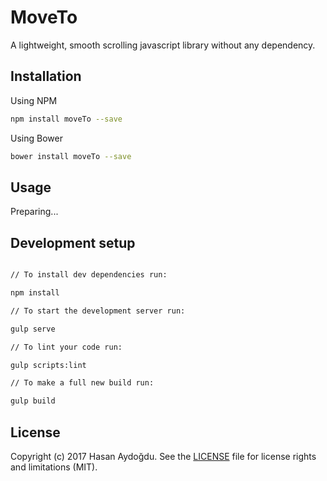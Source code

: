 # MoveTo
A lightweight, smooth scrolling javascript library without any dependency.

## Installation

Using NPM

```sh
npm install moveTo --save
```

Using Bower

```sh
bower install moveTo --save
```

## Usage

Preparing...

## Development setup

```sh

// To install dev dependencies run:

npm install

// To start the development server run:

gulp serve

// To lint your code run:

gulp scripts:lint

// To make a full new build run:

gulp build
```

## License

Copyright (c) 2017 Hasan Aydoğdu. See the [LICENSE](/LICENSE) file for license rights and limitations (MIT).
